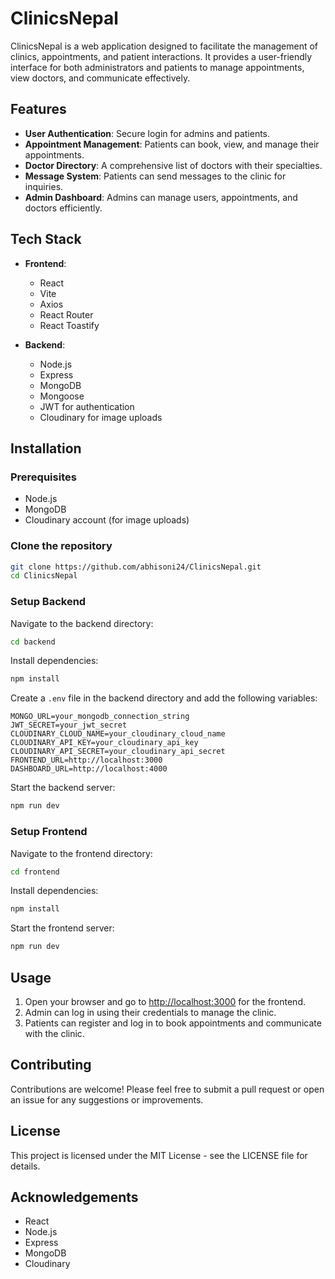 # ClinicsNepal

ClinicsNepal is a web application designed to facilitate the management of clinics, appointments, and patient interactions. It provides a user-friendly interface for both administrators and patients to manage appointments, view doctors, and communicate effectively.

## Features

- **User Authentication**: Secure login for admins and patients.
- **Appointment Management**: Patients can book, view, and manage their appointments.
- **Doctor Directory**: A comprehensive list of doctors with their specialties.
- **Message System**: Patients can send messages to the clinic for inquiries.
- **Admin Dashboard**: Admins can manage users, appointments, and doctors efficiently.

## Tech Stack

- **Frontend**:

  - React
  - Vite
  - Axios
  - React Router
  - React Toastify

- **Backend**:
  - Node.js
  - Express
  - MongoDB
  - Mongoose
  - JWT for authentication
  - Cloudinary for image uploads

## Installation

### Prerequisites

- Node.js
- MongoDB
- Cloudinary account (for image uploads)

### Clone the repository

```bash
git clone https://github.com/abhisoni24/ClinicsNepal.git
cd ClinicsNepal
```

### Setup Backend

Navigate to the backend directory:

```bash
cd backend
```

Install dependencies:

```bash
npm install
```

Create a `.env` file in the backend directory and add the following variables:

```plaintext
MONGO_URL=your_mongodb_connection_string
JWT_SECRET=your_jwt_secret
CLOUDINARY_CLOUD_NAME=your_cloudinary_cloud_name
CLOUDINARY_API_KEY=your_cloudinary_api_key
CLOUDINARY_API_SECRET=your_cloudinary_api_secret
FRONTEND_URL=http://localhost:3000
DASHBOARD_URL=http://localhost:4000
```

Start the backend server:

```bash
npm run dev
```

### Setup Frontend

Navigate to the frontend directory:

```bash
cd frontend
```

Install dependencies:

```bash
npm install
```

Start the frontend server:

```bash
npm run dev
```

## Usage

1. Open your browser and go to [http://localhost:3000](http://localhost:3000) for the frontend.
2. Admin can log in using their credentials to manage the clinic.
3. Patients can register and log in to book appointments and communicate with the clinic.

## Contributing

Contributions are welcome! Please feel free to submit a pull request or open an issue for any suggestions or improvements.

## License

This project is licensed under the MIT License - see the LICENSE file for details.

## Acknowledgements

- React
- Node.js
- Express
- MongoDB
- Cloudinary
